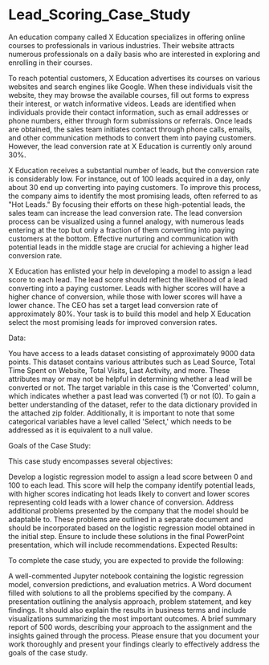 
# Lead_Scoring_Case_Study
An education company called X Education specializes in offering online courses to professionals in various industries. Their website attracts numerous professionals on a daily basis who are interested in exploring and enrolling in their courses.

To reach potential customers, X Education advertises its courses on various websites and search engines like Google. When these individuals visit the website, they may browse the available courses, fill out forms to express their interest, or watch informative videos. Leads are identified when individuals provide their contact information, such as email addresses or phone numbers, either through form submissions or referrals. Once leads are obtained, the sales team initiates contact through phone calls, emails, and other communication methods to convert them into paying customers. However, the lead conversion rate at X Education is currently only around 30%.

X Education receives a substantial number of leads, but the conversion rate is considerably low. For instance, out of 100 leads acquired in a day, only about 30 end up converting into paying customers. To improve this process, the company aims to identify the most promising leads, often referred to as "Hot Leads." By focusing their efforts on these high-potential leads, the sales team can increase the lead conversion rate. The lead conversion process can be visualized using a funnel analogy, with numerous leads entering at the top but only a fraction of them converting into paying customers at the bottom. Effective nurturing and communication with potential leads in the middle stage are crucial for achieving a higher lead conversion rate.

X Education has enlisted your help in developing a model to assign a lead score to each lead. The lead score should reflect the likelihood of a lead converting into a paying customer. Leads with higher scores will have a higher chance of conversion, while those with lower scores will have a lower chance. The CEO has set a target lead conversion rate of approximately 80%. Your task is to build this model and help X Education select the most promising leads for improved conversion rates.


Data:

You have access to a leads dataset consisting of approximately 9000 data points. This dataset contains various attributes such as Lead Source, Total Time Spent on Website, Total Visits, Last Activity, and more. These attributes may or may not be helpful in determining whether a lead will be converted or not. The target variable in this case is the 'Converted' column, which indicates whether a past lead was converted (1) or not (0). To gain a better understanding of the dataset, refer to the data dictionary provided in the attached zip folder. Additionally, it is important to note that some categorical variables have a level called 'Select,' which needs to be addressed as it is equivalent to a null value.

Goals of the Case Study:

This case study encompasses several objectives:

Develop a logistic regression model to assign a lead score between 0 and 100 to each lead. This score will help the company identify potential leads, with higher scores indicating hot leads likely to convert and lower scores representing cold leads with a lower chance of conversion.
Address additional problems presented by the company that the model should be adaptable to. These problems are outlined in a separate document and should be incorporated based on the logistic regression model obtained in the initial step. Ensure to include these solutions in the final PowerPoint presentation, which will include recommendations.
Expected Results:

To complete the case study, you are expected to provide the following:

A well-commented Jupyter notebook containing the logistic regression model, conversion predictions, and evaluation metrics.
A Word document filled with solutions to all the problems specified by the company.
A presentation outlining the analysis approach, problem statement, and key findings. It should also explain the results in business terms and include visualizations summarizing the most important outcomes.
A brief summary report of 500 words, describing your approach to the assignment and the insights gained through the process.
Please ensure that you document your work thoroughly and present your findings clearly to effectively address the goals of the case study.
